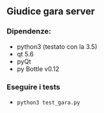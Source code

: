 ## Giudice gara server

### Dipendenze:
- python3 (testato con la 3.5)
- qt 5.6
- pyQt
- py Bottle v0.12

### Eseguire i tests
- `python3 test_gara.py`